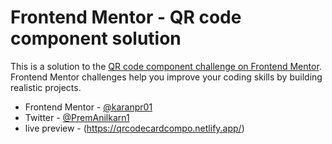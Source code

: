 # Frontend Mentor - QR code component solution

This is a solution to the [QR code component challenge on Frontend Mentor](https://www.frontendmentor.io/challenges/qr-code-component-iux_sIO_H). Frontend Mentor challenges help you improve your coding skills by building realistic projects. 


- Frontend Mentor - [@karanpr01](https://www.frontendmentor.io/profile/karanpr01)
- Twitter - [@PremAnilkarn1](https://x.com/PremAnilkarn1)
- live preview - (https://qrcodecardcompo.netlify.app/)



